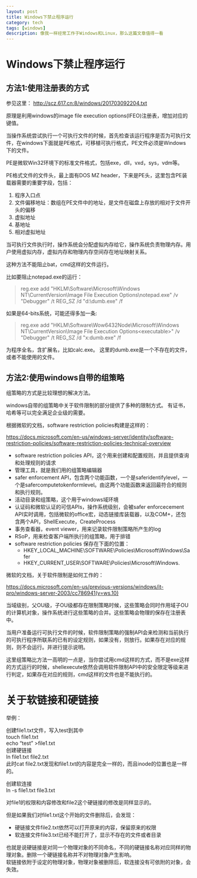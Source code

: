 ```yaml
---
layout: post
title: Windows下禁止程序运行
category: tech
tags: [windows]
description: 像我一样经常工作于Windows和Linux，那么这篇文章值得一看
---
```


# Windows下禁止程序运行


## 方法1:使用注册表的方式

参见这里：
http://scz.617.cn:8/windows/201703092204.txt

原理是利用windows的image file execution options(IFEO)注册表，增加对应的键值。

当操作系统尝试执行一个可执行文件的时候，首先检查该运行程序是否为可执行文件，在windows下面就是PE格式，可移植可执行格式，PE文件必须是Windows下的文件。

PE是微软Win32环境下的标准文件格式，包括exe，dll，vxd，sys，vdm等。

PE格式文件的文件头，最上面有DOS MZ header，下来是PE头，这里包含PE装载器需要的重要字段，包括：

1. 程序入口点
2. 文件偏移地址：数组在PE文件中的地址，是文件在磁盘上存放的相对于文件开头的偏移
3. 虚拟地址
4. 基地址
5. 相对虚拟地址

当可执行文件执行时，操作系统会分配虚拟内存给它，操作系统负责物理内存。用户使用虚拟内存，虚拟内存和物理内存空间存在地址映射关系。


这种方法不能阻止bat，cmd这样的文件运行。

比如要阻止notepad.exe的运行：

> reg.exe add "HKLM\Software\Microsoft\Windows NT\CurrentVersion\Image File Execution Options\notepad.exe" /v "Debugger" /t REG_SZ /d "d:\dumb.exe" /f

 如果是64-bits系统，可能还得多加一条:

> reg.exe add "HKLM\Software\Wow6432Node\Microsoft\Windows NT\CurrentVersion\Image File Execution Options\<executable>" /v "Debugger" /t REG_SZ /d "x:dumb.exe" /f

<executable>为程序全名，含扩展名，比如calc.exe。
这里的dumb.exe是一个不存在的文件，或者不能使用的文件。

## 方法2:使用windows自带的组策略

组策略的方式是比较理想的解决方法。

windows自带的组策略中关于软件限制的部分提供了多种的限制方式。
有证书，哈希等可以完全满足企业级的需要。

根据微软的文档，software restriction policies构建是这样的：

https://docs.microsoft.com/en-us/windows-server/identity/software-restriction-policies/software-restriction-policies-technical-overview

- software restriction policies API，这个用来创建和配置规则，并且提供查询和处理规则的请求
- 管理工具，就是我们用的组策略编辑器
- safer enforcement API，包含两个功能函数，一个是saferidentifylevel，一个是safercomputetokenformlevel。由这两个功能函数来返回最符合的规则和执行规则。
- 活动目录和组策略，这个用于windows域环境
- 认证码和微软认证的可信APIs，操作系统级别，会被safer enforcecement API实时调用，包括微软的office宏，动态链接库装载器，以及COM+，还包含两个API，ShellExecute，CreateProcess
- 事务查看器，event viewer，用来记录软件限制策略所产生的log
- RSoP，用来检查客户端所执行的组策略，用于排错
- software restriction policies 保存在下面的位置：
   - HKEY_LOCAL_MACHINE\SOFTWARE\Policies\Microsoft\Windows\Safer
   - HKEY_CURRENT_USER\SOFTWARE\Policies\Microsoft\Windows.


微软的文档，关于软件限制是如何工作的：

https://docs.microsoft.com/en-us/previous-versions/windows/it-pro/windows-server-2003/cc786941(v=ws.10)

当域级别，父OU级，子OU级都存在限制策略时候，这些策略会同时作用域子OU的计算机对象，操作系统进行这些策略的合并。这些策略会物理的保存在注册表中。

当用户准备运行可执行文件的时候，软件限制策略的强制API会来检测和当前执行的可执行程序所联系的已有的设定规则，如果没有，则放行。如果存在对应的规则，则不会运行。并进行提示说明。

这里组策略比方法一高明的一点是，当你尝试用cmd这样的方式，而不是exe这样的方式运行的时候，shellexecute依然会调用软件限制API中的安全限定等级来进行判定，如果存在对应的规则，cmd这样的文件也是不能执行的。


# 关于软链接和硬链接

举例：

创建file1.txt文件，写入test到其中  
touch file1.txt  
echo “test” >file1.txt  
创建硬链接  
ln file1.txt file2.txt  
此时cat file2.txt发现和file1.txt的内容是完全一样的，而且inode的位置也是一样的。  

创建软连接  
ln -s file1.txt file3.txt  

对file1的权限和内容修改和file2这个硬链接的修改是同样显示的。  

但是如果我们对file1.txt这个开始的文件删除后，会发现：  
- 硬链接文件file2.txt依然可以打开原来的内容，保留原来的权限  
- 软连接文件file3.txt已经不能打开了，显示不存在的文件或者目录  

也就是说硬链接是对同一个物理对象的不同命名，不同的硬链接名称对应同样的物理对象。删除一个硬链接名称并不对物理对象产生影响。  
软链接依附于设定的物理对象，物理对象被删除后，软连接没有可依附的对象，会失效。  
